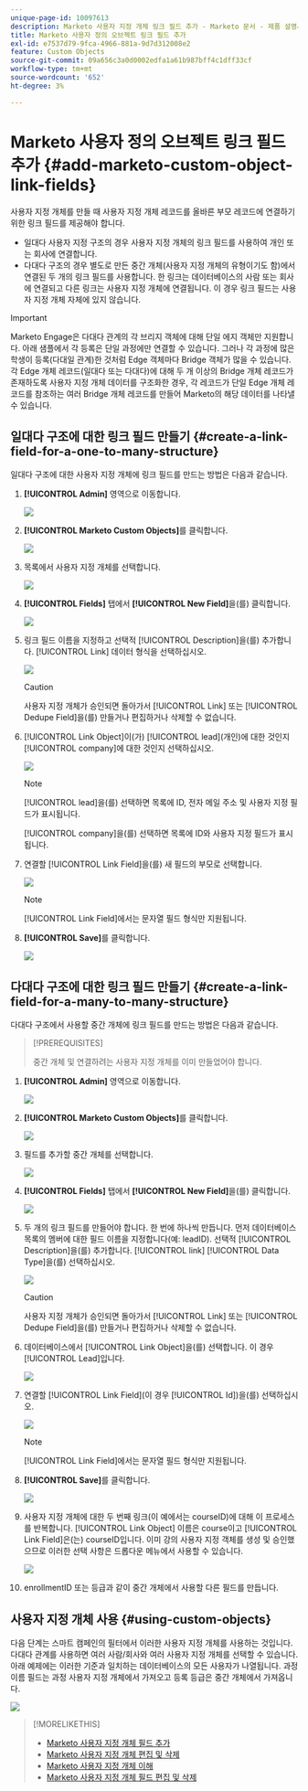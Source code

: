 ```yaml
---
unique-page-id: 10097613
description: Marketo 사용자 지정 개체 링크 필드 추가 - Marketo 문서 - 제품 설명서
title: Marketo 사용자 정의 오브젝트 링크 필드 추가
exl-id: e7537d79-9fca-4966-881a-9d7d312008e2
feature: Custom Objects
source-git-commit: 09a656c3a0d0002edfa1a61b987bff4c1dff33cf
workflow-type: tm+mt
source-wordcount: '652'
ht-degree: 3%

---
```


# Marketo 사용자 정의 오브젝트 링크 필드 추가 {#add-marketo-custom-object-link-fields}

사용자 지정 개체를 만들 때 사용자 지정 개체 레코드를 올바른 부모 레코드에 연결하기 위한 링크 필드를 제공해야 합니다.

* 일대다 사용자 지정 구조의 경우 사용자 지정 개체의 링크 필드를 사용하여 개인 또는 회사에 연결합니다.
* 다대다 구조의 경우 별도로 만든 중간 개체(사용자 지정 개체의 유형이기도 함)에서 연결된 두 개의 링크 필드를 사용합니다. 한 링크는 데이터베이스의 사람 또는 회사에 연결되고 다른 링크는 사용자 지정 개체에 연결됩니다. 이 경우 링크 필드는 사용자 지정 개체 자체에 있지 않습니다.

>[!IMPORTANT]
>
>Marketo Engage은 다대다 관계의 각 브리지 객체에 대해 단일 에지 객체만 지원합니다. 아래 샘플에서 각 등록은 단일 과정에만 연결할 수 있습니다. 그러나 각 과정에 많은 학생이 등록(다대일 관계)한 것처럼 Edge 객체마다 Bridge 객체가 많을 수 있습니다. 각 Edge 개체 레코드(일대다 또는 다대다)에 대해 두 개 이상의 Bridge 개체 레코드가 존재하도록 사용자 지정 개체 데이터를 구조화한 경우, 각 레코드가 단일 Edge 개체 레코드를 참조하는 여러 Bridge 개체 레코드를 만들어 Marketo의 해당 데이터를 나타낼 수 있습니다.

## 일대다 구조에 대한 링크 필드 만들기 {#create-a-link-field-for-a-one-to-many-structure}

일대다 구조에 대한 사용자 지정 개체에 링크 필드를 만드는 방법은 다음과 같습니다.

1. **[!UICONTROL Admin]** 영역으로 이동합니다.

   ![](assets/add-marketo-custom-object-link-fields-1.png)

1. **[!UICONTROL Marketo Custom Objects]**&#x200B;를 클릭합니다.

   ![](assets/add-marketo-custom-object-link-fields-2.png)

1. 목록에서 사용자 지정 개체를 선택합니다.

   ![](assets/add-marketo-custom-object-link-fields-3.png)

1. **[!UICONTROL Fields]** 탭에서 **[!UICONTROL New Field]**&#x200B;을(를) 클릭합니다.

   ![](assets/add-marketo-custom-object-link-fields-4.png)

1. 링크 필드 이름을 지정하고 선택적 [!UICONTROL Description]을(를) 추가합니다. [!UICONTROL Link] 데이터 형식을 선택하십시오.

   ![](assets/add-marketo-custom-object-link-fields-5.png)

   >[!CAUTION]
   >
   >사용자 지정 개체가 승인되면 돌아가서 [!UICONTROL Link] 또는 [!UICONTROL Dedupe Field]을(를) 만들거나 편집하거나 삭제할 수 없습니다.

1. [!UICONTROL Link Object]이(가) [!UICONTROL lead]&#x200B;(개인)에 대한 것인지 [!UICONTROL company]에 대한 것인지 선택하십시오.

   ![](assets/add-marketo-custom-object-link-fields-6.png)

   >[!NOTE]
   >
   >[!UICONTROL lead]을(를) 선택하면 목록에 ID, 전자 메일 주소 및 사용자 지정 필드가 표시됩니다.
   >
   >[!UICONTROL company]을(를) 선택하면 목록에 ID와 사용자 지정 필드가 표시됩니다.

1. 연결할 [!UICONTROL Link Field]을(를) 새 필드의 부모로 선택합니다.

   ![](assets/add-marketo-custom-object-link-fields-7.png)

   >[!NOTE]
   >
   >[!UICONTROL Link Field]에서는 문자열 필드 형식만 지원됩니다.

1. **[!UICONTROL Save]**&#x200B;를 클릭합니다.

   ![](assets/add-marketo-custom-object-link-fields-8.png)

## 다대다 구조에 대한 링크 필드 만들기 {#create-a-link-field-for-a-many-to-many-structure}

다대다 구조에서 사용할 중간 개체에 링크 필드를 만드는 방법은 다음과 같습니다.

>[!PREREQUISITES]
>
>중간 개체 및 연결하려는 사용자 지정 개체를 이미 만들었어야 합니다.

1. **[!UICONTROL Admin]** 영역으로 이동합니다.

   ![](assets/add-marketo-custom-object-link-fields-9.png)

1. **[!UICONTROL Marketo Custom Objects]**&#x200B;를 클릭합니다.

   ![](assets/add-marketo-custom-object-link-fields-10.png)

1. 필드를 추가할 중간 개체를 선택합니다.

   ![](assets/add-marketo-custom-object-link-fields-11.png)

1. **[!UICONTROL Fields]** 탭에서 **[!UICONTROL New Field]**&#x200B;을(를) 클릭합니다.

   ![](assets/add-marketo-custom-object-link-fields-12.png)

1. 두 개의 링크 필드를 만들어야 합니다. 한 번에 하나씩 만듭니다. 먼저 데이터베이스 목록의 멤버에 대한 필드 이름을 지정합니다(예: leadID). 선택적 [!UICONTROL Description]을(를) 추가합니다. [!UICONTROL link] [!UICONTROL Data Type]을(를) 선택하십시오.

   ![](assets/add-marketo-custom-object-link-fields-13.png)

   >[!CAUTION]
   >
   >사용자 지정 개체가 승인되면 돌아가서 [!UICONTROL Link] 또는 [!UICONTROL Dedupe Field]을(를) 만들거나 편집하거나 삭제할 수 없습니다.

1. 데이터베이스에서 [!UICONTROL Link Object]을(를) 선택합니다. 이 경우 [!UICONTROL Lead]입니다.

   ![](assets/add-marketo-custom-object-link-fields-14.png)

1. 연결할 [!UICONTROL Link Field]&#x200B;(이 경우 [!UICONTROL Id])을(를) 선택하십시오.

   ![](assets/add-marketo-custom-object-link-fields-15.png)

   >[!NOTE]
   >
   >[!UICONTROL Link Field]에서는 문자열 필드 형식만 지원됩니다.

1. **[!UICONTROL Save]**&#x200B;를 클릭합니다.

   ![](assets/add-marketo-custom-object-link-fields-16.png)

1. 사용자 지정 개체에 대한 두 번째 링크(이 예에서는 courseID)에 대해 이 프로세스를 반복합니다. [!UICONTROL Link Object] 이름은 course이고 [!UICONTROL Link Field]은(는) courseID입니다. 이미 강의 사용자 지정 객체를 생성 및 승인했으므로 이러한 선택 사항은 드롭다운 메뉴에서 사용할 수 있습니다.

   ![](assets/add-marketo-custom-object-link-fields-17.png)

1. enrollmentID 또는 등급과 같이 중간 개체에서 사용할 다른 필드를 만듭니다.

## 사용자 지정 개체 사용 {#using-custom-objects}

다음 단계는 스마트 캠페인의 필터에서 이러한 사용자 지정 개체를 사용하는 것입니다. 다대다 관계를 사용하면 여러 사람/회사와 여러 사용자 지정 개체를 선택할 수 있습니다. 아래 예제에는 이러한 기준과 일치하는 데이터베이스의 모든 사용자가 나열됩니다. 과정 이름 필드는 과정 사용자 지정 개체에서 가져오고 등록 등급은 중간 개체에서 가져옵니다.

![](assets/add-marketo-custom-object-link-fields-18.png)

>[!MORELIKETHIS]
>
>* [Marketo 사용자 지정 개체 필드 추가](/help/marketo/product-docs/administration/marketo-custom-objects/add-marketo-custom-object-fields.md)
>* [Marketo 사용자 지정 개체 편집 및 삭제](/help/marketo/product-docs/administration/marketo-custom-objects/edit-and-delete-a-marketo-custom-object.md)
>* [Marketo 사용자 지정 개체 이해](/help/marketo/product-docs/administration/marketo-custom-objects/understanding-marketo-custom-objects.md)
>* [Marketo 사용자 지정 개체 필드 편집 및 삭제](/help/marketo/product-docs/administration/marketo-custom-objects/edit-and-delete-marketo-custom-object-fields.md)
